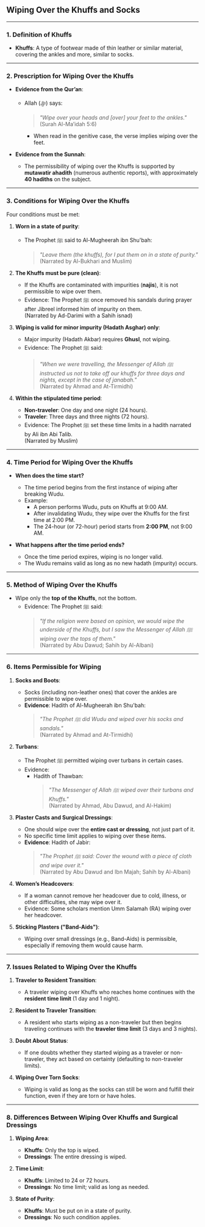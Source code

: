 ## **Wiping Over the Khuffs and Socks**

---

### **1. Definition of Khuffs**  
- **Khuffs**: A type of footwear made of thin leather or similar material, covering the ankles and more, similar to socks.

---

### **2. Prescription for Wiping Over the Khuffs**
- **Evidence from the Qur’an**:  
  - Allah (ﷻ) says:  
    > _"Wipe over your heads and [over] your feet to the ankles."_  
    (Surah Al-Ma’idah 5:6)  
    - When read in the genitive case, the verse implies wiping over the feet.

- **Evidence from the Sunnah**:  
  - The permissibility of wiping over the Khuffs is supported by **mutawatir ahadith** (numerous authentic reports), with approximately **40 hadiths** on the subject.

---

### **3. Conditions for Wiping Over the Khuffs**
Four conditions must be met:

1. **Worn in a state of purity**:  
   - The Prophet ﷺ said to Al-Mugheerah ibn Shu'bah:  
     > _"Leave them (the khuffs), for I put them on in a state of purity."_  
     (Narrated by Al-Bukhari and Muslim)

2. **The Khuffs must be pure (clean)**:  
   - If the Khuffs are contaminated with impurities (**najis**), it is not permissible to wipe over them.  
   - Evidence: The Prophet ﷺ once removed his sandals during prayer after Jibreel informed him of impurity on them.  
     (Narrated by Ad-Darimi with a Sahih isnad)

3. **Wiping is valid for minor impurity (Hadath Asghar) only**:  
   - Major impurity (Hadath Akbar) requires **Ghusl**, not wiping.  
   - Evidence: The Prophet ﷺ said:  
     > _"When we were travelling, the Messenger of Allah ﷺ instructed us not to take off our khuffs for three days and nights, except in the case of janabah."_  
     (Narrated by Ahmad and At-Tirmidhi)

4. **Within the stipulated time period**:  
   - **Non-traveler**: One day and one night (24 hours).  
   - **Traveler**: Three days and three nights (72 hours).  
   - Evidence: The Prophet ﷺ set these time limits in a hadith narrated by Ali ibn Abi Talib.  
     (Narrated by Muslim)

---

### **4. Time Period for Wiping Over the Khuffs**
- **When does the time start?**  
  - The time period begins from the first instance of wiping after breaking Wudu.  
  - Example:  
    - A person performs Wudu, puts on Khuffs at 9:00 AM.  
    - After invalidating Wudu, they wipe over the Khuffs for the first time at 2:00 PM.  
    - The 24-hour (or 72-hour) period starts from **2:00 PM**, not 9:00 AM.

- **What happens after the time period ends?**  
  - Once the time period expires, wiping is no longer valid.  
  - The Wudu remains valid as long as no new hadath (impurity) occurs.

---

### **5. Method of Wiping Over the Khuffs**
- Wipe only the **top of the Khuffs**, not the bottom.  
  - Evidence: The Prophet ﷺ said:  
    > _"If the religion were based on opinion, we would wipe the underside of the Khuffs, but I saw the Messenger of Allah ﷺ wiping over the tops of them."_  
    (Narrated by Abu Dawud; Sahih by Al-Albani)

---

### **6. Items Permissible for Wiping**

1. **Socks and Boots**:  
   - Socks (including non-leather ones) that cover the ankles are permissible to wipe over.  
   - **Evidence**: Hadith of Al-Mugheerah ibn Shu'bah:  
     > _"The Prophet ﷺ did Wudu and wiped over his socks and sandals."_  
     (Narrated by Ahmad and At-Tirmidhi)

2. **Turbans**:  
   - The Prophet ﷺ permitted wiping over turbans in certain cases.  
   - Evidence:  
     - Hadith of Thawban:  
       > _"The Messenger of Allah ﷺ wiped over their turbans and Khuffs."_  
       (Narrated by Ahmad, Abu Dawud, and Al-Hakim)

3. **Plaster Casts and Surgical Dressings**:  
   - One should wipe over the **entire cast or dressing**, not just part of it.  
   - No specific time limit applies to wiping over these items.  
   - **Evidence**: Hadith of Jabir:  
     > _"The Prophet ﷺ said: Cover the wound with a piece of cloth and wipe over it."_  
     (Narrated by Abu Dawud and Ibn Majah; Sahih by Al-Albani)

4. **Women’s Headcovers**:  
   - If a woman cannot remove her headcover due to cold, illness, or other difficulties, she may wipe over it.  
   - Evidence: Some scholars mention Umm Salamah (RA) wiping over her headcover.

5. **Sticking Plasters ("Band-Aids")**:  
   - Wiping over small dressings (e.g., Band-Aids) is permissible, especially if removing them would cause harm.

---

### **7. Issues Related to Wiping Over the Khuffs**

1. **Traveler to Resident Transition**:  
   - A traveler wiping over Khuffs who reaches home continues with the **resident time limit** (1 day and 1 night).  

2. **Resident to Traveler Transition**:  
   - A resident who starts wiping as a non-traveler but then begins traveling continues with the **traveler time limit** (3 days and 3 nights).  

3. **Doubt About Status**:  
   - If one doubts whether they started wiping as a traveler or non-traveler, they act based on certainty (defaulting to non-traveler limits).

4. **Wiping Over Torn Socks**:  
   - Wiping is valid as long as the socks can still be worn and fulfill their function, even if they are torn or have holes.

---

### **8. Differences Between Wiping Over Khuffs and Surgical Dressings**

1. **Wiping Area**:  
   - **Khuffs**: Only the top is wiped.  
   - **Dressings**: The entire dressing is wiped.

2. **Time Limit**:  
   - **Khuffs**: Limited to 24 or 72 hours.  
   - **Dressings**: No time limit; valid as long as needed.

3. **State of Purity**:  
   - **Khuffs**: Must be put on in a state of purity.  
   - **Dressings**: No such condition applies.